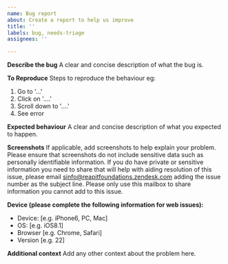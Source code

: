 ```yaml
---
name: Bug report
about: Create a report to help us improve
title: ''
labels: bug, needs-triage
assignees: ''

---
```


**Describe the bug**
A clear and concise description of what the bug is.

**To Reproduce**
Steps to reproduce the behaviour eg:
1. Go to '...'
2. Click on '....'
3. Scroll down to '....'
4. See error

**Expected behaviour**
A clear and concise description of what you expected to happen.

**Screenshots**
If applicable, add screenshots to help explain your problem. Please ensure that screenshots do not include sensitive data such as personally identifiable information. If you do have private or sensitive information you need to share that will help with aiding resolution of this issue, please email sinfo@reapitfoundations.zendesk.com adding the issue number as the subject line. Please only use this mailbox to share information you cannot add to this issue.

**Device (please complete the following information for web issues):**
 - Device: [e.g. iPhone6, PC, Mac]
 - OS: [e.g. iOS8.1]
 - Browser [e.g. Chrome, Safari]
 - Version [e.g. 22]

**Additional context**
Add any other context about the problem here.
